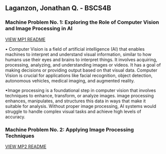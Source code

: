 
## Laganzon, Jonathan Q. - BSCS4B
### Machine Problem No. 1: Exploring the Role of Computer Vision and Image Processing in AI

[VIEW MP1 README](https://github.com/laganzonj/CSST106-CS4B/blob/305b26da05fafe38f202760bb481c97b1a43a430/4B-LAGANZON-MP1/README.md)

• Computer Vision is a field of artificial intelligence (AI) that enables machines to interpret and understand visual information, similar to how humans use their eyes and brains to interpret things. It involves acquiring, processing, analyzing, and understanding images or videos. It has a goal of making decisions or providing output based on that visual data. Computer Vision is crucial for applications like facial recognition, object detection, autonomous vehicles, medical imaging, and augmented reality.

•Image processing is a foundational step in computer vision that involves techniques to enhance, transform, or analyze images. image processing enhances, manipulates, and structures this data in ways that make it suitable for analysis. Without proper image processing, AI systems would struggle to handle complex visual tasks and achieve high levels of accuracy.



### Machine Problem No. 2: Applying Image Processing Techniques

[VIEW MP2 README](https://github.com/laganzonj/CSST106-CS4B/blob/03c043a9da8b67dd630dbdf4a2699bdcf655b75d/4B-LAGANZON-MP2/README.md)
